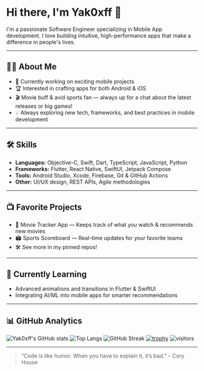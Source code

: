 # Hi there, I'm Yak0xff 👋

I'm a passionate Software Engineer specializing in Mobile App development. I love building intuitive, high-performance apps that make a difference in people's lives.

---

## 👨‍💻 About Me

- 🔭 Currently working on exciting mobile projects
- 🏆 Interested in crafting apps for both Android & iOS
- 🎬 Movie buff & avid sports fan — always up for a chat about the latest releases or big games!
- 💡 Always exploring new tech, frameworks, and best practices in mobile development

---

## 🛠️ Skills

- **Languages:** Objective-C, Swift, Dart, TypeScript, JavaScript, Python
- **Frameworks:** Flutter, React Native, SwiftUI, Jetpack Compose
- **Tools:** Android Studio, Xcode, Firebase, Git & GitHub Actions
- **Other:** UI/UX design, REST APIs, Agile methodologies

---

## 📺 Favorite Projects

- 📱 Movie Tracker App — Keeps track of what you watch & recommends new movies
- 🏟️ Sports Scoreboard — Real-time updates for your favorite teams
- 🛠️ See more in my pinned repos!

---

## 🌱 Currently Learning

- Advanced animations and transitions in Flutter & SwiftUI
- Integrating AI/ML into mobile apps for smarter recommendations

---

## 📊 GitHub Analytics

![Yak0xff's GitHub stats](https://github-readme-stats.vercel.app/api?username=Yak0xff&show_icons=true&theme=radical)
![Top Langs](https://github-readme-stats.vercel.app/api/top-langs/?username=Yak0xff&layout=compact&theme=radical)
![GitHub Streak](https://github-readme-streak-stats.herokuapp.com/?user=Yak0xff&theme=radical)
[![trophy](https://github-profile-trophy.vercel.app/?username=Yak0xff&theme=monokai)](https://github.com/ryo-ma/github-profile-trophy)
![visitors](https://visitor-badge.laobi.icu/badge?page_id=Yak0xff)

---


> “Code is like humor. When you have to explain it, it’s bad.” – Cory House
